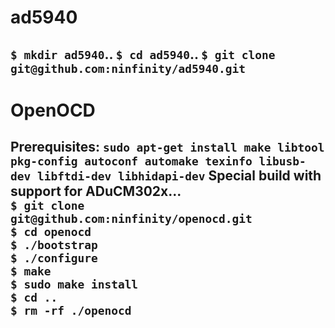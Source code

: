 # ad5940  
`$ mkdir ad5940`..
`$ cd ad5940`..
`$ git clone git@github.com:ninfinity/ad5940.git`  
----  
# OpenOCD  
Prerequisites:
`sudo apt-get install make libtool pkg-config autoconf automake texinfo libusb-dev libftdi-dev libhidapi-dev`
Special build with support for ADuCM302x...  
`$ git clone git@github.com:ninfinity/openocd.git`  
`$ cd openocd`  
`$ ./bootstrap`  
`$ ./configure`  
`$ make`  
`$ sudo make install`  
`$ cd ..`  
`$ rm -rf ./openocd`  
----  